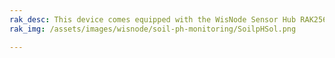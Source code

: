 ```yaml
---
rak_desc: This device comes equipped with the WisNode Sensor Hub RAK2560, and the JXBS-3001-PH-RS sensor. Sensor Hub pH value monitoring is widely used in applications that require ph monitoring, such as measuring soil ph to determine soil fertility.
rak_img: /assets/images/wisnode/soil-ph-monitoring/SoilpHSol.png

---
```


<rk-redirect to="/Product-Categories/WisNode/Soil-pH-Monitoring/Overview/" />